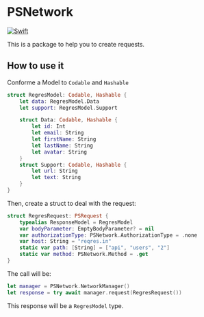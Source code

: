 # PSNetwork

[![Swift](https://github.com/tiagopoleze/PSNetwork/actions/workflows/swift.yml/badge.svg)](https://github.com/tiagopoleze/PSNetwork/actions/workflows/swift.yml)

This is a package to help you to create requests.

## How to use it

Conforme a Model to `Codable` and `Hashable`
```Swift
struct RegresModel: Codable, Hashable {
    let data: RegresModel.Data
    let support: RegresModel.Support

    struct Data: Codable, Hashable {
        let id: Int
        let email: String
        let firstName: String
        let lastName: String
        let avatar: String
    }
    struct Support: Codable, Hashable {
        let url: String
        let text: String
    }
}
```

Then, create a struct to deal with the request:
```Swift
struct RegresRequest: PSRequest {
    typealias ResponseModel = RegresModel
    var bodyParameter: EmptyBodyParameter? = nil
    var authorizationType: PSNetwork.AuthorizationType = .none
    var host: String = "reqres.in"
    static var path: [String] = ["api", "users", "2"]
    static var method: PSNetwork.Method = .get
}
```

The call will be:
```Swift
let manager = PSNetwork.NetworkManager()
let response = try await manager.request(RegresRequest())
```

This response will be a `RegresModel` type.
